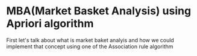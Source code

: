 # MBA(Market Basket Analysis) using Apriori algorithm
First let's talk about what is market baket analyis and how we could implement that concept using one of the Association 
rule algorithm

